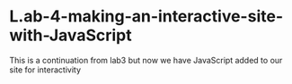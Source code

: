 # L.ab-4-making-an-interactive-site-with-JavaScript
This is a continuation  from lab3 but now we have JavaScript added to our site for interactivity 
